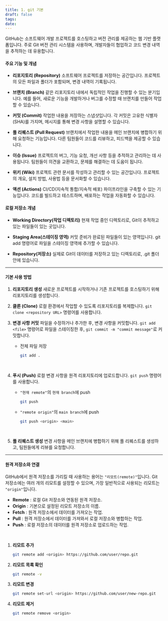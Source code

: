 ```yaml
---
title: 1. git 기본
draft: false
tags: 
date:
---
```


GitHub는 소프트웨어 개발 프로젝트를 호스팅하고 버전 관리를 제공하는 웹 기반 플랫폼입니다. 주로 Git 버전 관리 시스템을 사용하며, 개발자들이 협업하고 코드 변경 내역을 추적하는 데 유용합니다.
<br>

#### 주요 기능 및 개념

- **리포지토리 (Repository)**
    소프트웨어 프로젝트를 저장하는 공간입니다. 프로젝트의 모든 파일과 폴더가 포함되며, 변경 내역이 기록됩니다.
    <br>

- **브랜치 (Branch)**
    같은 리포지토리 내에서 독립적인 작업을 진행할 수 있는 분기입니다. 예를 들어, 새로운 기능을 개발하거나 버그를 수정할 때 브랜치를 만들어 작업할 수 있습니다.
    <br>

- **커밋 (Commit)**
    작업한 내용을 저장하는 스냅샷입니다. 각 커밋은 고유한 식별자(SHA)를 가지며, 메시지를 통해 변경 사항을 설명할 수 있습니다.
    <br>

- **풀 리퀘스트 (Pull Request)**
    브랜치에서 작업한 내용을 메인 브랜치에 병합하기 위해 요청하는 기능입니다. 다른 팀원들이 코드를 리뷰하고, 피드백을 제공할 수 있습니다.
    <br>

- **이슈 (Issue)**
    프로젝트의 버그, 기능 요청, 개선 사항 등을 추적하고 관리하는 데 사용됩니다. 팀원들이 의견을 교환하고, 문제를 해결하는 데 도움이 됩니다.
    <br>

- **위키 (Wiki)**
    프로젝트 관련 문서를 작성하고 관리할 수 있는 공간입니다. 프로젝트의 개요, 설치 방법, 사용법 등을 문서화할 수 있습니다.
    <br>

- **액션 (Actions)**
    CI/CD(지속적 통합/지속적 배포) 파이프라인을 구축할 수 있는 기능입니다. 코드를 빌드하고 테스트하며, 배포하는 작업을 자동화할 수 있습니다.
    <br>


#### 로컬 저장소 개념

- **Working Directory(작업 디렉토리)**
    현재 작업 중인 디렉토리로, Git이 추적하고 있는 파일들이 있는 곳입니다.
    <br>

- **Staging Area(스테이징 영역)**
    커밋 준비가 완료된 파일들이 있는 영역입니다. git add 명령어로 파일을 스테이징 영역에 추가할 수 있습니다.
    <br>

- **Repository(저장소)**
    실제로 Git이 데이터를 저장하고 있는 디렉토리로, .git 폴더 안에 있습니다.
    <br>

---
#### 기본 사용 방법

1. **리포지토리 생성**
    새로운 프로젝트를 시작하거나 기존 프로젝트를 호스팅하기 위해 리포지토리를 생성합니다.
    <br>

2. **클론 (Clone)**
    로컬 환경에서 작업할 수 있도록 리포지토리를 복제합니다.
    `git clone <repository URL>` 명령어를 사용합니다.
    <br>


3. **변경 사항 커밋**
    파일을 수정하거나 추가한 후, 변경 사항을 커밋합니다.
    `git add <file>` 명령어로 파일을 스테이징한 후,
    `git commit -m "commit message"`로 커밋합니다.
    <br>
    - 전체 파일 저장
        ```bash
        git add .
        ```
    <br>
    
4. **푸시 (Push)**
    로컬 변경 사항을 원격 리포지토리에 업로드합니다. `git push` 명령어를 사용합니다.
    <br>
    - `"현재 remote"`의 `현재 branch`에 push
        ```bash
        git push
        ```
    - `"remote origin"`의 `main branch`에 push
        ```bash
        git push <origin> <main>
        ```
    <br>

5. **풀 리퀘스트 생성**
    변경 사항을 메인 브랜치에 병합하기 위해 풀 리퀘스트를 생성하고, 팀원들에게 리뷰를 요청합니다.
    <br>

---
#### 원격 저장소와 연결

GitHub에서 원격 저장소를 가리킬 때 사용하는 용어는 `"리모트(remote)"`입니다. Git 저장소에는 여러 개의 리모트를 설정할 수 있으며, 가장 일반적으로 사용되는 리모트는 `"origin"`입니다.
<br>

- **Remote** : 로컬 Git 저장소와 연동된 원격 저장소.
- **Origin** : 기본으로 설정된 리모트 저장소의 이름.
- **Fetch** : 원격 저장소에서 데이터를 가져오는 작업.
- **Pull** : 원격 저장소에서 데이터를 가져와서 로컬 저장소와 병합하는 작업.
- **Push** : 로컬 저장소의 데이터를 원격 저장소로 업로드하는 작업.
<br>

1. **리모트 추가**
   ```bash
   git remote add <origin> https://github.com/user/repo.git
   ```

2. **리모트 목록 확인**
   ```bash
   git remote -v
   ```

3. **리모트 변경**
   ```bash
   git remote set-url <origin> https://github.com/user/new-repo.git
   ```

4. **리모트 제거**
   ```bash
   git remote remove <origin>
   ```

